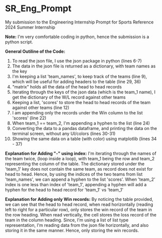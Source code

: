 # SR_Eng_Prompt
My submission to the Engineering Internship Prompt for Sports Reference 2024 Summer Internship

**Note:** I'm very comfortable coding in python, hence the submission is a python script.

**General Outiline of the Code:**
1. To read the json file, I use the json package in python (lines 6-7)
2. The data in the json file is returned as a dictionary, with team names as the key
3. I'm keeping a list 'team_names', to keep track of the teams (line 9), which will be useful for adding headers to the table (line 29, 36)
4. "matrix" holds all the data of the head to head records
5. Iterating through the keys of the json data (which is the team_1 name), I get the dictionary of the W/L record against other teams
6. Keeping a list, 'scores' to store the head to head records of the team against other teams (line 12)
7. I am appending only the records under the Win column to the list 'scores' (line 22)
8. When team_1 == team_2, I'm appending a hyphen to the list (line 24)
9. Converting the data to a pandas dataframe, and printing the data on the terminal screen, without any UI/colors (lines 30-31)
10. Showing the same data on a table (with color) using matplotlib (lines 34 - 37)

**Explanation for Adding "-" using index:**
I'm iterating through the names of the team twice, (loop inside a loop), with team_1 being the row and team_2 representing the column of the table. The dictionary stored under the 'team_1' key does not contain the same team, as record does not exist for head to head. Hence, by using the indices of the two teams from list 'team_names', we can append a hyphen to the list 'scores'. When 'team_2' index is one less than index of 'team_1', appending a hyphen will add a hyphen for the head to head record for 'team_1' vs 'team_1'


**Explanation for Adding only Win records:**
By noticing the table provided, we can see that the head to head record, when read horizontally (reading left to right for a particular row), only stores the win record of the team in the row heading. When read vertically, the cell stores the loss record of the team in the column heading. Since, I'm using a list of list type representation, I'm reading data from the json file horizontally, and also storing it in the same manner. Hence, only storing the win records.

  
